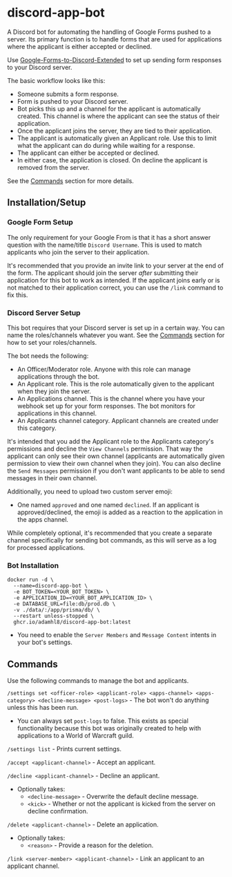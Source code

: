 # discord-app-bot

A Discord bot for automating the handling of Google Forms pushed to a server. Its primary function is to handle forms that are used for applications where the applicant is either accepted or declined.

Use [Google-Forms-to-Discord-Extended](https://github.com/Kelo/Google-Forms-to-Discord-Extended) to set up sending form responses to your Discord server.

The basic workflow looks like this:

- Someone submits a form response.
- Form is pushed to your Discord server.
- Bot picks this up and a channel for the applicant is automatically created. This channel is where the applicant can see the status of their application.
- Once the applicant joins the server, they are tied to their application.
- The applicant is automatically given an Applicant role. Use this to limit what the applicant can do during while waiting for a response.
- The applicant can either be accepted or declined.
- In either case, the application is closed. On decline the applicant is removed from the server.

See the [Commands](#commands) section for more details.

## Installation/Setup

### Google Form Setup

The only requirement for your Google From is that it has a short answer question with the name/title `Discord Username`. This is used to match applicants who join the server to their application.

It's recommended that you provide an invite link to your server at the end of the form. The applicant should join the server _after_ submitting their application for this bot to work as intended. If the applicant joins early or is not matched to their application correct, you can use the `/link` command to fix this.

### Discord Server Setup

This bot requires that your Discord server is set up in a certain way. You can name the roles/channels whatever you want. See the [Commands](#commands) section for how to set your roles/channels.

The bot needs the following:

- An Officer/Moderator role. Anyone with this role can manage applications through the bot.
- An Applicant role. This is the role automatically given to the applicant when they join the server.
- An Applications channel. This is the channel where you have your webhook set up for your form responses. The bot monitors for applications in this channel.
- An Applicants channel category. Applicant channels are created under this category.

It's intended that you add the Applicant role to the Applicants category's permissions and decline the `View Channels` permission. That way the applicant can only see their own channel (applicants are automatically given permission to view their own channel when they join). You can also decline the `Send Messages` permission if you don't want applicants to be able to send messages in their own channel.

Additionally, you need to upload two custom server emoji:

- One named `approved` and one named `declined`. If an applicant is approved/declined, the emoji is added as a reaction to the application in the apps channel.

While completely optional, it's recommended that you create a separate channel specifically for sending bot commands, as this will serve as a log for processed applications.

### Bot Installation

```
docker run -d \
  --name=discord-app-bot \
  -e BOT_TOKEN=<YOUR_BOT_TOKEN> \
  -e APPLICATION_ID=<YOUR_BOT_APPLICATION_ID> \
  -e DATABASE_URL=file:db/prod.db \
  -v ./data/:/app/prisma/db/ \
  --restart unless-stopped \
  ghcr.io/adamhl8/discord-app-bot:latest
```

- You need to enable the `Server Members` and `Message Content` intents in your bot's settings.

## Commands

Use the following commands to manage the bot and applicants.

`/settings set <officer-role> <applicant-role> <apps-channel> <apps-category> <decline-message> <post-logs>` - The bot won't do anything unless this has been run.

- You can always set `post-logs` to false. This exists as special functionality because this bot was originally created to help with applications to a World of Warcraft guild.

`/settings list` - Prints current settings.

`/accept <applicant-channel>` - Accept an applicant.

`/decline <applicant-channel>` - Decline an applicant.

- Optionally takes:
  - `<decline-message>` - Overwrite the default decline message.
  - `<kick>` - Whether or not the applicant is kicked from the server on decline confirmation.

`/delete <applicant-channel>` - Delete an application.

- Optionally takes:
  - `<reason>` - Provide a reason for the deletion.

`/link <server-member> <applicant-channel>` - Link an applicant to an applicant channel.
